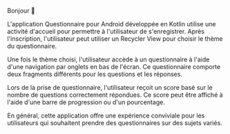 Bonjour 👋

L'application Questionnaire pour Android développée en Kotlin utilise une activité d'accueil pour permettre à l'utilisateur de s'enregistrer. Après l'inscription, l'utilisateur peut utiliser un Recycler View pour choisir le thème du questionnaire.

Une fois le thème choisi, l'utilisateur accède à un questionnaire à l'aide d'une navigation par onglets en bas de l'écran. Ce questionnaire comporte deux fragments différents pour les questions et les réponses.

Lors de la prise de questionnaire, l'utilisateur reçoit un score basé sur le nombre de questions correctement répondues. Ce score peut être affiché à l'aide d'une barre de progression ou d'un pourcentage.

En général, cette application offre une expérience conviviale pour les utilisateurs qui souhaitent prendre des questionnaires sur des sujets variés.








